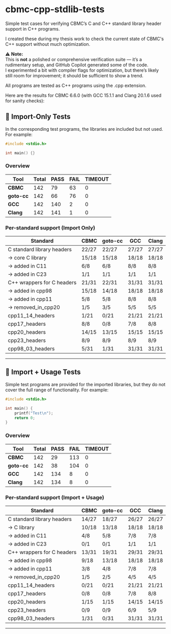 # cbmc-cpp-stdlib-tests
Simple test cases for verifying CBMC’s C and C++ standard library header support in C++ programs.

I created these during my thesis work to check the current state of CBMC's C++ support without much optimization.


⚠️ **Note:**  
This is **not** a polished or comprehensive verification suite — it’s a rudimentary setup, and GitHub Copilot generated some of the code.  
I experimented a bit with compiler flags for optimization, but there’s likely still room for improvement; it should be sufficient to show a trend.

All programs are tested as C++ programs using the .cpp extension.

Here are the results for CBMC 6.6.0 (with GCC 15.1.1 and Clang 20.1.6 used for sanity checks):


## 📌 Import-Only Tests

In the corresponding test programs, the libraries are included but not used. For example:

```cpp 
#include <stdio.h>

int main() {}

```


### Overview

| Tool                 | Total | PASS | FAIL | TIMEOUT |
|-----------------------|-------|-------|-------|---------|
| **CBMC**              | 142   | 79    | 63    | 0       | 
| **goto-cc**           | 142   | 66    | 76    | 0       | 
| **GCC**               | 142   | 140   | 2     | 0       | 
| **Clang**             | 142   | 141   | 1     | 0       | 

### Per-standard support (Import Only)

| Standard                    | CBMC | goto-cc | GCC | Clang |
|-----------------------------|-------|---------|------|--------|
| C standard library headers   | 22/27 | 22/27  | 27/27 | 27/27 |
| -> core C library               | 15/18 | 15/18  | 18/18 | 18/18 |
| -> added in C11                 | 6/8   | 6/8    | 8/8   | 8/8   |
| -> added in C23                 | 1/1   | 1/1    | 1/1   | 1/1   |
| C++ wrappers for C headers   | 21/31 | 22/31  | 31/31 | 31/31 |
| -> added in cpp98               | 15/18 | 14/18  | 18/18 | 18/18 |
| -> added in cpp11               | 5/8   | 5/8    | 8/8   | 8/8   |
| -> removed_in_cpp20             | 1/5   | 3/5    | 5/5   | 5/5   |
| cpp11_14_headers             | 1/21  | 0/21   | 21/21 | 21/21 |
| cpp17_headers                | 8/8   | 0/8    | 7/8   | 8/8   |
| cpp20_headers                | 14/15 | 13/15  | 15/15 | 15/15 |
| cpp23_headers                | 8/9   | 8/9    | 8/9   | 8/9   |
| cpp98_03_headers             | 5/31  | 1/31   | 31/31 | 31/31 |

---

## 📌 Import + Usage Tests

Simple test programs are provided for the imported libraries, but they do not cover the full range of functionality. For example: 

```cpp 
#include <stdio.h>

int main() {
    printf("Test\n");
    return 0;
}

```

### Overview

| Tool                 | Total | PASS | FAIL | TIMEOUT 
|-----------------------|-------|-------|-------|---------
| **CBMC**              | 142   | 29    | 113   | 0       | 
| **goto-cc**           | 142   | 38    | 104   | 0       | 
| **GCC**               | 142   | 134   | 8     | 0       | 
| **Clang**             | 142   | 134   | 8     | 0       | 

### Per-standard support (Import + Usage)

| Standard                    | CBMC | goto-cc | GCC | Clang |
|-----------------------------|-------|---------|------|--------|
| C standard library headers   | 14/27 | 18/27  | 26/27 | 26/27 |
| -> C library               | 10/18 | 13/18  | 18/18 | 18/18 |
| -> added in C11                 | 4/8   | 5/8    | 7/8   | 7/8   |
| -> added in C23                 | 0/1   | 0/1    | 1/1   | 1/1   |
| C++ wrappers for C headers   | 13/31 | 19/31  | 29/31 | 29/31 |
| -> added in cpp98               | 9/18  | 13/18  | 18/18 | 18/18 |
| -> added in cpp11               | 3/8   | 4/8    | 7/8   | 7/8   |
| -> removed_in_cpp20             | 1/5   | 2/5    | 4/5   | 4/5   |
| cpp11_14_headers             | 0/21  | 0/21   | 21/21 | 21/21 |
| cpp17_headers                | 0/8   | 0/8    | 7/8   | 8/8   |
| cpp20_headers                | 1/15  | 1/15   | 14/15 | 14/15 |
| cpp23_headers                | 0/9   | 0/9    | 6/9   | 5/9   |
| cpp98_03_headers             | 1/31  | 0/31   | 31/31 | 31/31 |

---





